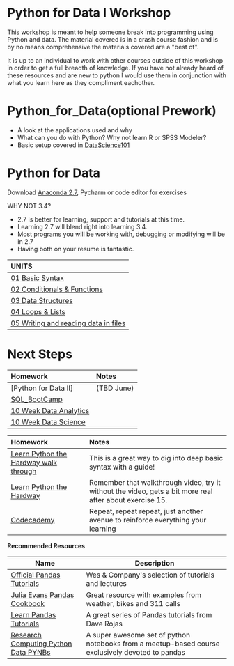 # Python for Data I Workshop
This workshop is meant to help someone break into programming using Python and data. The material covered is in a crash course fashion 
and is by no means comprehensive the materials covered are a "best of". 

It is up to an individual to work with other courses outside of this workshop in order to get a full breadth of knowledge.  If you have not already heard of these resources and are new to python I would use them in conjunction with what you learn here as they compliment eachother. 

# Python_for_Data(optional Prework)
* A look at the applications used and why
* What can you do with Python? Why not learn R or SPSS Modeler?
* Basic setup covered in [DataScience101](https://github.com/Morrisdata/DataScience101)

# Python for Data
Download [Anaconda 2.7](https://www.continuum.io/downloads), Pycharm or code editor for exercises

WHY NOT 3.4?
- 2.7 is better for learning, support and tutorials at this time. 
- Learning 2.7 will blend right into learning 3.4. 
- Most programs you will be working with, debugging or modifying will be in 2.7
- Having both on your resume is fantastic.

|UNITS|
|:----|
|[01 Basic Syntax](https://github.com/Morrisdata/Python_for_Data/blob/master/Notebooks/01_Workshop_Syntax.py)|
|[02 Conditionals & Functions](https://github.com/Morrisdata/Python_for_Data/blob/master/Notebooks/02_Workshop_Conditionals%26Functions.ipynb)|
|[03 Data Structures](https://github.com/Morrisdata/Python_for_Data/blob/master/Notebooks/03_Data_structures.py.ipynb)|
|[04 Loops & Lists](https://github.com/Morrisdata/Python_for_Data/blob/master/Notebooks/04_Workshop_Loops&Lists.ipynb)|
|[05 Writing and reading data in files](https://github.com/Morrisdata/Python_for_Data/blob/master/Code/05_Writing_and_Reading_Data.py)|

# Next Steps

|Homework|Notes|
|:-------|:-----|
|[Python for Data II]|(TBD June)|
|[SQL_BootCamp](https://generalassemb.ly/education/sql-bootcamp/seattle/46179)|
|[10 Week Data Analytics](https://generalassemb.ly/education/data-analytics)|
|[10 Week Data Science](https://generalassemb.ly/education/data-science)|


|Homework|Notes|
|:-------|:-----|
|[Learn Python the Hardway walk through](https://www.youtube.com/playlist?list=PLCHnubFzFwjJVEvQk-FuEynAuwGV_4BNS)|This is a great way to dig into deep basic syntax with a guide!|
|[Learn Python the Hardway](https://learnpythonthehardway.org/)|Remember that walkthrough video, try it without the video, gets a bit more real after about exercise 15.| 
|[Codecademy](https://www.codecademy.com/learn/python)|Repeat, repeat repeat, just another avenue to reinforce everything your learning|

**Recommended Resources**

Name | Description
--- | ---
[Official Pandas Tutorials](http://pandas.pydata.org/pandas-docs/stable/tutorials.html) | Wes & Company's selection of tutorials and lectures
[Julia Evans Pandas Cookbook](https://github.com/jvns/pandas-cookbook) | Great resource with examples from weather, bikes and 311 calls
[Learn Pandas Tutorials](https://bitbucket.org/hrojas/learn-pandas) | A great series of Pandas tutorials from Dave Rojas
[Research Computing Python Data PYNBs](https://github.com/ResearchComputing/Meetup-Fall-2013/tree/master/python) | A super awesome set of python notebooks from a meetup-based course exclusively devoted to pandas

